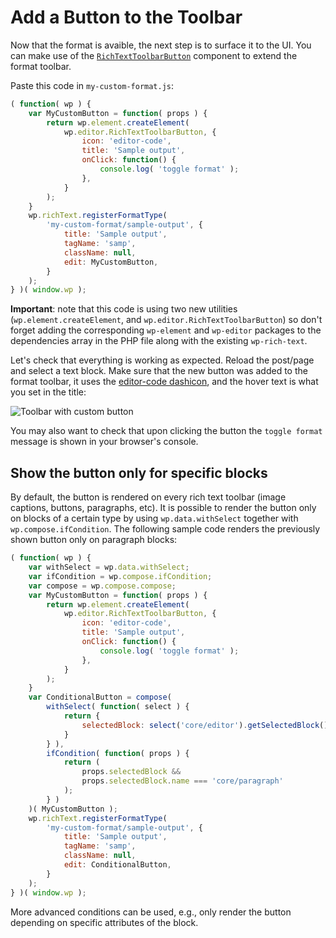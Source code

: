 # Add a Button to the Toolbar

Now that the format is avaible, the next step is to surface it to the UI. You can make use of the [`RichTextToolbarButton`](/packages/editor/src/components/rich-text/README.md#RichTextToolbarButton) component to extend the format toolbar.

Paste this code in `my-custom-format.js`:

```js
( function( wp ) {
	var MyCustomButton = function( props ) {
		return wp.element.createElement(
			wp.editor.RichTextToolbarButton, {
				icon: 'editor-code',
				title: 'Sample output',
				onClick: function() {
					console.log( 'toggle format' );
				},
			}
		);
	}
	wp.richText.registerFormatType(
		'my-custom-format/sample-output', {
			title: 'Sample output',
			tagName: 'samp',
			className: null,
			edit: MyCustomButton,
		}
	);
} )( window.wp );
```

**Important**: note that this code is using two new utilities (`wp.element.createElement`, and `wp.editor.RichTextToolbarButton`) so don't forget adding the corresponding `wp-element` and `wp-editor` packages to the dependencies array in the PHP file along with the existing `wp-rich-text`.

Let's check that everything is working as expected. Reload the post/page and select a text block. Make sure that the new button was added to the format toolbar, it uses the [editor-code dashicon](https://developer.wordpress.org/resource/dashicons/#editor-code), and the hover text is what you set in the title:

![Toolbar with custom button](https://raw.githubusercontent.com/WordPress/gutenberg/master/docs/designers-developers/assets/toolbar-with-custom-button.png)

You may also want to check that upon clicking the button the `toggle format` message is shown in your browser's console.
## Show the button only for specific blocks
By default, the button is rendered on every rich text toolbar (image captions, buttons, paragraphs, etc).
It is possible to render the button only on blocks of a certain type by using `wp.data.withSelect` together with `wp.compose.ifCondition`.
The following sample code renders the previously shown button only on paragraph blocks:

```js
( function( wp ) {
	var withSelect = wp.data.withSelect;
	var ifCondition = wp.compose.ifCondition;
	var compose = wp.compose.compose;
	var MyCustomButton = function( props ) {
		return wp.element.createElement(
			wp.editor.RichTextToolbarButton, {
				icon: 'editor-code',
				title: 'Sample output',
				onClick: function() {
					console.log( 'toggle format' );
				},
			}
		);
	}
	var ConditionalButton = compose(
		withSelect( function( select ) {
			return {
				selectedBlock: select('core/editor').getSelectedBlock()
			}
		} ),
		ifCondition( function( props ) {
			return (
				props.selectedBlock &&
				props.selectedBlock.name === 'core/paragraph'
			); 
		} )
	)( MyCustomButton );
	wp.richText.registerFormatType(
		'my-custom-format/sample-output', {
			title: 'Sample output',
			tagName: 'samp',
			className: null,
			edit: ConditionalButton,
		}
	);
} )( window.wp );
```

More advanced conditions can be used, e.g., only render the button depending on specific attributes of the block.
